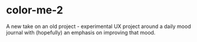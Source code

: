 # color-me-2
A new take on an old project - experimental UX project around a daily mood journal with (hopefully) an emphasis on improving that mood.
